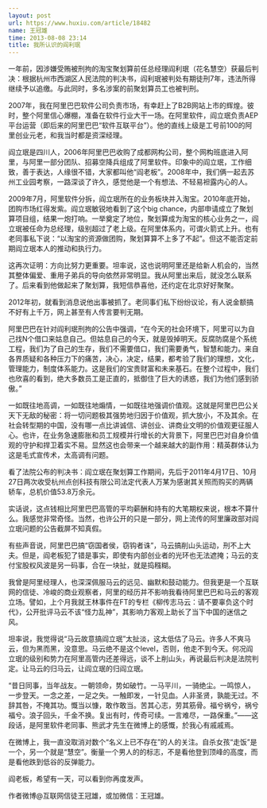 ```yaml
---
layout: post
url: https://www.huxiu.com/article/18482
name: 王冠雄
time: 2013-08-08 23:14
title: 我所认识的阎利珉
---
```

一年前，因涉嫌受贿被刑拘的淘宝聚划算前任总经理阎利珉（花名慧空）获最后判决：根据杭州市西湖区人民法院的判决书，阎利珉被判处有期徒刑7年，违法所得继续予以追缴。与此同时，多名涉案的前聚划算员工也被判刑。

2007年，我在阿里巴巴软件公司负责市场，有幸赶上了B2B网站上市的辉煌。彼时，整个阿里信心爆棚，准备在软件行业大干一场。在阿里软件，阎立珉负责AEP平台运营（即后来的阿里巴巴“软件互联平台”）。他的直线上级是工号前100的阿里创业元老，和我当时都是资深经理。

阎立珉是四川人，2006年阿里巴巴收购了成都网构公司，整个网构班底进入阿里，与阿里一部分团队、招募空降兵组成了阿里软件。印象中的阎立珉，工作细致，善于表达，人缘很不错，大家都叫他“阎老板”。2008年中，我们俩一起去苏州工业园考察，一路深谈了许久，感觉他是一个有想法、不轻易袒露内心的人。

2009年7月，阿里软件分拆，阎立珉所在的业务板块并入淘宝。2010年底开始，团购市场红得发紫。阎立珉敏锐地看到了这个big chance，内部申请成立了聚划算项目组，结果一炮打响。一举奠定了地位，聚划算成为淘宝的核心业务之一，阎立珉被任命为总经理，级别超过了老上级。在阿里体系内，可谓火箭式上升。也有老同事私下说：“以淘宝的资源做团购，聚划算算不上多了不起”。但这不能否定前期阎立珉本人的推动和执行力。

这再次证明：方向比努力更重要。坦率说，这也说明阿里还是给新人机会的，当然其整体偏爱、重用子弟兵的导向依然非常明显。我从阿里出来后，就没怎么联系了。后来看到他做起来了聚划算，我短信恭喜他，还约定在北京好好聚聚。

2012年初，就看到消息说他出事被抓了。老同事们私下纷纷议论，有人说金额搞不好有上千万，网上甚至有人传言要判无期。

阿里巴巴在针对阎利珉刑拘的公告中强调，“在今天的社会环境下，阿里可以为自己找N个借口来姑息自己。但姑息自己的今天，就是毁掉明天。反腐防腐是个系统工程，我们为了自己的生存，我们不需要借口，我们需要勇气，智慧和能力。来自各界质疑和各种压力下的痛苦，决心，决定，结果，都考验了我们的理想，文化，管理能力，制度体系能力。这是我们的宝贵财富和未来基石。在整个过程中，我们也欣喜的看到，绝大多数员工是正直的，抵御住了巨大的诱惑，我们为他们感到骄傲。”

一如既往地高调，一如既往地煽情，一如既往地强调价值观。这就是阿里巴巴公关天下无敌的秘密：将一切问题极其强势地归因于价值观，抓大放小，不及其余。在社会转型期的中国，没有哪一点比讲诚信、讲创业、讲商业文明的价值观更征服人心。也许，在业务急速膨胀和员工规模并行增长的大背景下，阿里巴巴对自身价值观的守护和捍卫着实不易。显然这也会带来一个越来越大的副作用：精英群体认为这是毛式宣传术，太高调有问题。

看了法院公布的判决书：阎立珉在聚划算工作期间，先后于2011年4月17日、10月27日两次收受杭州点创科技有限公司法定代表人万某为感谢其关照而购买的两辆轿车，总机价值53.8万余元。

实话说，这点钱相比阿里巴巴高管的平均薪酬和持有的大笔期权来说，根本不算什么。我感觉非常奇怪。当然，也许公开的只是一部分，网上流传的阿里廉政部对阎立珉问题的公告截屏不知真假。

有些声音说，阿里巴巴搞“窃国者侯，窃钩者诛”，马云搞削山头运动，刑不上大夫。但是，阎老板犯了错是事实，即使有内部创业者的光环也无法遮掩；马云的支付宝股权风波是另一码事，合在一块扯，就是捣糨糊。

我曾是阿里经理人，也深深佩服马云的远见、幽默和鼓动能力。但我更是一个互联网的信徒、冷峻的商业观察者，阿里的经历并不影响我看待阿里巴巴和马云的客观立场。譬如，上个月我就王林事件在FT的专栏《柳传志马云：请不要辜负这个时代》，公开批评马云不该“怪力乱神”，其影响力客观上助长了当下中国的迷信之风。

坦率说，我觉得说“马云故意搞阎立珉”太扯淡，这太低估了马云。许多人不爽马云，但为黑而黑，没意思。马云绝不是这个level，否则，他走不到今天。何况阎立珉的级别和势力在阿里高管内还差得远，谈不上削山头，再说最后判决是法院判定。让马云的归马云，让阎立珉的归阎立珉。

“昔日同事，当年战友。一朝领命，势如破竹。一马平川，一骑绝尘。一鸣惊人，一步登天。一念之差，一足之失。一触即发，一针见血。人非圣贤，孰能无过。不辞其咎，不掩其功。慨当以慷，敢作敢当。苦其心志，劳其筋骨。福兮祸兮，祸兮福兮。浪子回头，千金不换。复出有时，传奇可续。一言难尽，一路保重。”——这段话，是阿里软件老同事、熊武才先生在微博上的感慨，於我心有戚戚焉。

在微博上，我一直没取消对数个“名义上已不存在”的人的关注。自杀女孩“走饭”是一个，另一个就是“慧空”。衡量一个男人的的标志，不是看他登到顶峰的高度，而是看他跌到低谷的反弹能力。

阎老板，希望有一天，可以看到你再度发声。

作者微博@互联网信徒王冠雄，或加微信：王冠雄。

